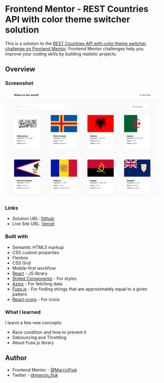 # Frontend Mentor - REST Countries API with color theme switcher solution

This is a solution to the [REST Countries API with color theme switcher challenge on Frontend Mentor](https://www.frontendmentor.io/challenges/rest-countries-api-with-color-theme-switcher-5cacc469fec04111f7b848ca). Frontend Mentor challenges help you improve your coding skills by building realistic projects.

## Overview

### Screenshot

![the screenshot](./desktop-preview.png)

### Links

-   Solution URL: [Github](https://github.com/MarcinFiuk/rest-countries-api)
-   Live Site URL: [Vercel](https://rest-countries-a9bqj3any-marcinfiuk.vercel.app/)

### Built with

-   Semantic HTML5 markup
-   CSS custom properties
-   Flexbox
-   CSS Grid
-   Mobile-first workflow
-   [React](https://reactjs.org/) - JS library
-   [Styled Components](https://styled-components.com/) - For styles
-   [Axios](https://axios-http.com/) - For fetching data
-   [Fuse.js](https://fusejs.io/) - For finding strings that are approximately equal to a given pattern
-   [React-icons](https://react-icons.github.io/react-icons/) - For icons

### What I learned

I learnt a few new concepts:

-   Race condition and how to prevent it
-   Debouncing and Throttling
-   About Fuse.js library

## Author

-   Frontend Mentor - [@MarcinFiuk](https://www.frontendmentor.io/profile/MarcinFiuk)
-   Twitter - [@marcin_fiuk](https://twitter.com/marcin_fiuk)
